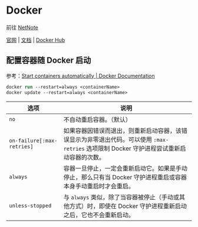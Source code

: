 # Docker

前往 [NetNote](https://net.note.yue.zone/coding/Docker/)

[官网](https://www.docker.com/)
| [文档](https://docs.docker.com/)
| [Docker Hub](https://hub.docker.com/)

## 配置容器随 Docker 启动

参考：[Start containers automatically | Docker Documentation](https://docs.docker.com/config/containers/start-containers-automatically/)

```ps
docker run --restart=always <containerName>
docker update --restart=always <containerName>
```

| 选项 | 说明 |
| --- | --- |
| `no` | 不自动重启容器。（默认） |
| `on-failure[:max-retries]` | 如果容器因错误而退出，则重新启动容器，该错误显示为非零退出代码。可以使用 `:max-retries` 选项限制 Docker 守护进程尝试重新启动容器的次数。 |
| `always` | 容器一旦停止，一定会重新启动它。如果是手动停止，那么只有当 Docker 守护进程重启或容器本身手动重启时才会重启。 |
| `unless-stopped` | 与 `always` 类似，除了当容器被停止（手动或其他方式）时，即使在 Docker 守护进程重新启动之后，它也不会重新启动。 |
